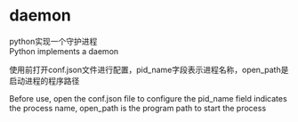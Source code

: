 # daemon
python实现一个守护进程   
Python implements a daemon


使用前打开conf.json文件进行配置，pid_name字段表示进程名称，open_path是启动进程的程序路径

Before use, open the conf.json file to configure the pid_name field indicates the process name, open_path is the program path to start the process
